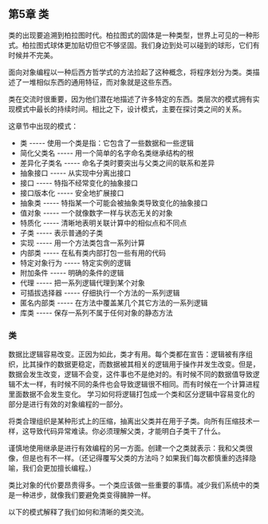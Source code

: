 ## 第5章  类

类的出现要追溯到柏拉图时代。柏拉图式的固体是一种类型，世界上可见的一种形式。柏拉图式球体更加贴切但它不够坚固。我们身边到处可以碰到的球形，它们有时候并不完美。

面向对象编程以一种后西方哲学式的方法捡起了这种概念，将程序划分为类。类描述了一堆相似东西的通用特征，而对象就是这些东西。

类在交流时很重要，因为他们潜在地描述了许多特定的东西。类层次的模式拥有实现模式中最长的持续时间。相比之下，设计模式，主要在探讨类之间的关系。

这章节中出现的模式：

+ 类				-----  使用一个类是指：它包含了一些数据和一些逻辑
+ 简化父类名		-----  用一个简单的名字命名类继承结构的根
+ 差异化子类名	-----  命名子类时要突出与父类之间的联系和差异
+ 抽象接口		-----  从实现中分离出接口
+ 接口			-----  特指不经常变化的抽象接口
+ 接口版本化		-----  安全地扩展接口
+ 抽象类			-----  特指某一个可能会被抽象类导致变化的抽象接口
+ 值对象			-----  一个就像数字一样与状态无关的对象
+ 特质化			-----  清晰地表明关联计算中的相似点和不同点
+ 子类			-----  表示普通的子类
+ 实现			-----  用一个方法类包含一系列计算
+ 内部类			-----  在私有类内部打包一些有用的代码
+ 特定对象行为	-----  特定实例的逻辑
+ 附加条件		-----  明确的条件的逻辑
+ 代理			-----  把一系列逻辑代理到某个对象
+ 可插拔选择器	-----  仔细执行一个方法的一系列逻辑
+ 匿名内部类		-----  在方法中覆盖某几个其它方法的一系列逻辑
+ 库类			-----  保存一系列不属于任何对象的静态方法

### 类

数据比逻辑容易改变。正因为如此，类才有用。每个类都在宣告：逻辑被有序组织，比其操作的数据更稳定，而数据被其相关的逻辑用于操作并发生改变。但是，数据会发生改变，逻辑不会变，这件事也不是绝对的。有时候不同的数据值导致逻辑不太一样，有时候不同的条件也会导致逻辑很不相同。而有时候在一个计算进程里面数据不会发生变化。 学习如何将逻辑打包成一个类和区分逻辑中容易变化的部分是进行有效的对象编程的一部分。

将类合理组织是某种形式上的压缩，抽离出父类并在用于子类。向所有压缩技术一样，这导致代码异常难读。你必须理解父类，才能明白子类干了什么。

谨慎地使用继承是进行有效编程的另一方面。创建一个之类就表示：我和父类很像，但是也有不一样。（还记得覆写父类的方法吗？如果我们每次都慎重的选择隐喻，我们会更加擅长编程。）

类比对象的代价要昂贵得多。一个类应该做一些重要的事情。减少我们系统中的类是一种进步，就像我们要避免类变得臃肿一样。

以下的模式解释了我们如何和清晰的类交流。   